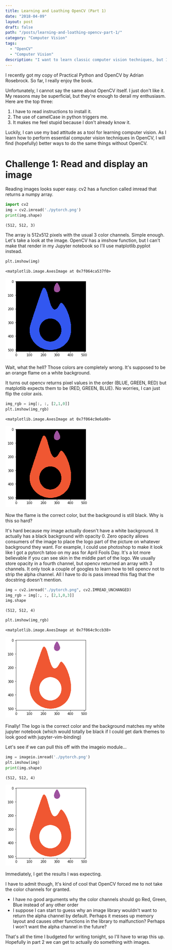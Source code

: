 ```yaml
---
title: Learning and Loathing OpenCV (Part 1)
date: "2018-04-09"
layout: post
draft: false
path: "/posts/learning-and-loathing-opencv-part-1/"
category: "Computer Vision"
tags:
  - "OpenCV"
  - "Computer Vision"
description: "I want to learn classic computer vision techniques, but I don't like OpenCV.  In this series, I will either learn to like OpenCV or learn to replace it.  This installment covers reading png files and displaying the images in a juyper notebook." 
---
```



I recently got my copy of Practical Python and OpenCV by Adrian Rosebrock.  So far, I really enjoy the book.

Unfortunately, I cannot say the same about OpenCV itself. I just don't like it. My reasons may be superficial, but they're enough to derail my enthusiasm.  Here are the top three:

1. I have to read instructions to install it. 
2. The use of camelCase in python triggers me.
3. It makes me feel stupid because I don't already know it. 

Luckily, I can use my bad attitude as a tool for learning computer vision. As I learn how to perform essential computer vision techniques in OpenCV, I will find (hopefully) better ways to do the same things without OpenCV.

# Challenge 1: Read and display an image
Reading images looks super easy.  cv2 has a function called imread that returns a numpy array.


```python
import cv2
img = cv2.imread('./pytorch.png')
print(img.shape)
```

    (512, 512, 3)


The array is 512x512 pixels with the usual 3 color channels.  Simple enough.  Let's take a look at the image.  OpenCV has a imshow function, but I can't make that render in my Jupyter notebook so I'll use matplotlib.pyplot instead.


```python
plt.imshow(img)
```




    <matplotlib.image.AxesImage at 0x7f064ca537f0>




![png](output_5_1.png)


Wait, what the hell?  Those colors are completely wrong.  It's supposed to be an orange flame on a white background.  

It turns out opencv returns pixel values in the order (BLUE, GREEN, RED) but matplotlib expects them to be (RED, GREEN, BLUE).  No worries, I can just flip the color axis.


```python
img_rgb = img[:, :, [2,1,0]]
plt.imshow(img_rgb)
```




    <matplotlib.image.AxesImage at 0x7f064c9e6a90>




![png](output_7_1.png)


Now the flame is the correct color, but the background is still black.  Why is this so hard?  

It's hard because my image actually doesn't have a white background. It actually has a black background with opacity 0.  Zero opacity allows consumers of the image to place the logo part of the picture on whatever background they want.  For example, I could use photoshop to make it look like I got a pytorch tatoo on my ass for April Fools Day.  It's a lot more believable if you can see skin in the middle part of the logo.  We usually store opacity in a fourth channel, but opencv returned an array with 3 channels.  It only took a couple of googles to learn how to tell opencv not to strip the alpha channel.  All I have to do is pass imread this flag that the docstring doesn't mention.


```python
img = cv2.imread("./pytorch.png", cv2.IMREAD_UNCHANGED)
img_rgb = img[:, :, [2,1,0,3]]
img.shape
```




    (512, 512, 4)




```python
plt.imshow(img_rgb)
```




    <matplotlib.image.AxesImage at 0x7f064c9ccb38>




![png](output_10_1.png)


Finally!  The logo is the  correct color and the background matches my white jupyter notebook (which would totally be black if I could get dark themes to look good with jupyter-vim-binding)

Let's see if we can pull this off with the imageio module...


```python
img = imageio.imread('./pytorch.png')
plt.imshow(img)
print(img.shape)
```

    (512, 512, 4)



![png](output_12_1.png)


Immediately, I get the results I was expecting.

I have to admit though, It's kind of cool that OpenCV forced me to not take the color channels for granted.  

- I have no good arguments why the color channels should go Red, Green, Blue instead of any other order 
- I suppose I can start to guess why an image library wouldn't want to return the alpha channel by default. Perhaps it messes up memory layout and causes other functions in the library to malfunction?  Perhaps I won't want the alpha channel in the future? 

That's all the time I budgeted for writing tonight, so I'll have to wrap this up.  Hopefully in part 2 we can get to actually do something with images. 
